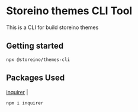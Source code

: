 # Storeino themes CLI Tool

This is a CLI for build storeino themes


## Getting started

```
npx @storeino/themes-cli
```

## Packages Used

[inquirer](https://github.com/SBoudrias/Inquirer.js) |



```sh
npm i inquirer